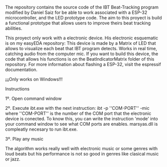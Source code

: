 The repository contains the source code of the IBT Beat-Tracking program modified by Daniel Saiz for be able to work associated with a ESP-32 microcontroller, and the LED prototype code.
The aim to this proyect is build a functional prototype that allows users to improve theirs beat tracking abilities.

This proyect only work with a electronic device. His electronic esquematic is on my easyEDA repository: 
This device is made by a Matrix of LED that allows to visualize each beat that IBT program detects. Works in real time, catching audio from the computer mic.
If you want to build this device, the code that allows his functions is on the BeatIndicatorMatrix folder of this repository. For more information about flashing a ESP-32, visit the espressif documentation.

¡¡¡Only works on Windows!!!

Instructions

1º. Open command window

2º. Execute ibt.exe with the next instruction:   ibt -p ''COM-PORT'' -mic  where ''COM-PORT'' is the number of the COM port that the electronic device is conected. To know this, you can write the instruction 'mode' into your command window to see what COM ports are enables. marsyas.dll is compleatly necesary to run ibt.exe.

3º. Play any music

The algorithm works really well with electronic music or some genres with loud beats but his performance is not so good in genres like clasical music or jazz.